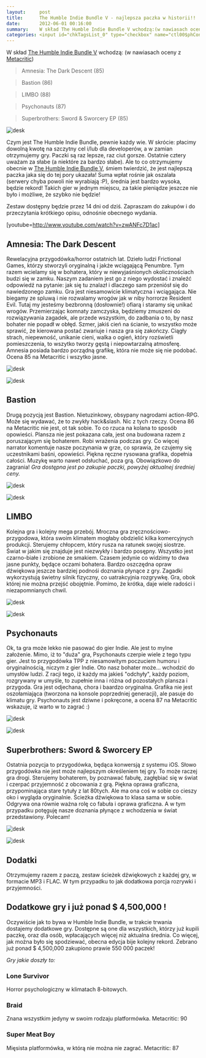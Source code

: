 ```yaml
---
layout:     post
title:      The Humble Indie Bundle V - najlepsza paczka w historii!!
date:       2012-06-01 00:16:00
summary:    W skład The Humble Indie Bundle V wchodzą:(w nawiasach oceny z Metacritic)Amnesia: The Dark Descent (85)Bastion (86)LIMBO (88)Psychonauts (87)Superbrothers: Sword & Sworcery EP (85)Czym jest The Humble Indie Bundle, pewnie każdy wie. W skrócie: płacimy dowolną kwotę na szczytny cel i/lub dla develop...
categories: <input id="chkTagsList_0" type="checkbox" name="ctl00$phContentRight$chkTagsList$chkTagsList_0" checked="checked" value="1"><label for="chkTagsList_0">windows</label> <input id="chkTagsList_1" type="checkbox" name="ctl00$phContentRight$chkTagsList$chkTagsList_1" checked="checked" value="2"><label for="chkTagsList_1">linux</label> <input id="chkTagsList_9" type="checkbox" name="ctl00$phContentRight$chkTagsList$chkTagsList_9" checked="checked" value="512"><label for="chkTagsList_9">gry</label>
---
```




W skład [The Humble Indie Bundle V](http://www.humblebundle.com/) wchodzą:
(w nawiasach oceny z [Metacritic](http://www.metacritic.com/))
<blockquote>
<p>Amnesia: The Dark Descent (85)</p>
</blockquote>
<blockquote>
<p>Bastion (86)</p>
</blockquote>
<blockquote>
<p>LIMBO (88)</p>
</blockquote>
<blockquote>
<p>Psychonauts (87)</p>
</blockquote>
<blockquote>
<p>Superbrothers: Sword & Sworcery EP (85)</p>
</blockquote>



![desk](https://raw.githubusercontent.com/djfoxer/djfoxer.github.io/master/_img/2012-6-1-_132_/g_-_608x405_-_-_33595x20120531225115_0.png)



Czym jest The Humble Indie Bundle, pewnie każdy wie. W skrócie: płacimy dowolną kwotę na szczytny cel i/lub dla developerów, a w zamian otrzymujemy gry. Paczki są raz lepsze, raz ciut gorsze. Ostatnie cztery uważam za słabe (a niektóre za bardzo słabe). Ale to co otrzymujemy obecnie w [The Humble Indie Bundle V](http://www.humblebundle.com/), śmiem twierdzić, że jest najlepszą paczka jaka się do tej pory ukazała! Suma wpłat rośnie jak oszalała (serwery chyba powoli nie wyrabiają :P), średnia jest bardzo wysoka, będzie rekord! Takich gier w jednym miejscu, za takie pieniądze jeszcze nie było i możliwe, że szybko nie będzie!


Zestaw dostępny będzie przez 14 dni od dziś. Zapraszam do zakupów i do przeczytania krótkiego opisu, odnośnie obecnego wydania.

[youtube=http://www.youtube.com/watch?v=zwANFc7D1ac]



## Amnesia: The Dark Descent



Rewelacyjna przygodówka/horror ostatnich lat. Dzieło ludzi Frictional Games, którzy stworzyli  oryginalną i jakże wciągającą Penumbre. Tym razem wcielamy się w bohatera, który w niewyjaśnionych okolicznościach budzi się w zamku. Naszym zadaniem jest go z niego wydostać i znaleźć odpowiedź na pytanie: jak się tu znalazł i dlaczego sam przeniósł się do nawiedzonego zamku. Gra jest niesamowicie klimatyczna i wciągająca. Nie biegamy ze spluwą i nie rozwalamy wrogów jak w niby horrorze Resident Evil. Tutaj my jesteśmy bezbronną (dosłownie!) ofiarą i staramy się unikać wrogów. Przemierzając komnaty zamczyska, będziemy zmuszeni do rozwiązywania zagadek, ale przede wszystkim, do zadbania o to, by nasz bohater nie popadł w obłęd. Szmer, jakiś cień na ścianie, to wszystko może sprawić, że kierowana postać zwariuje i nasza gra się zakończy. Ciągły strach, niepewność, unikanie cieni, walka o ogień, który rozświetli pomieszczenia, to wszytko tworzy gęstą i niepowtarzalną atmosferę. Amnesia posiada bardzo porządną grafikę, która nie może się nie podobać. Ocena 85 na Metacritic i wszytko jasne.



![desk](https://raw.githubusercontent.com/djfoxer/djfoxer.github.io/master/_img/2012-6-1-_132_/g_-_608x405_-_-_33595x20120531230811_0.jpg)




![desk](https://raw.githubusercontent.com/djfoxer/djfoxer.github.io/master/_img/2012-6-1-_132_/g_-_608x405_-_-_33595x20120531230816_0.jpg)





## Bastion

 

Drugą pozycją jest Bastion. Nietuzinkowy, obsypany nagrodami action-RPG. Może się wydawać, że to zwykły hack&slash. Nic z tych rzeczy. Ocena 86 na Metacritic nie jest, ot tak sobie. To co rzuca na kolana to sposób opowieści. Plansza nie jest pokazana cała, jest ona budowana razem z poruszającym się bohaterem. Robi wrażenia podczas gry. Co więcej narrator komentuje nasze poczynania w grze, co sprawia, że czujemy się uczestnikami baśni, opowieści. Piękna ręczne rysowana grafika, dopełnia całości. Muzykę warto nawet odsłuchać, poza grą. Obowiązkowo do zagrania!
 *Gra dostępna jest po zakupie paczki, powyżej aktualnej średniej ceny.* 



![desk](https://raw.githubusercontent.com/djfoxer/djfoxer.github.io/master/_img/2012-6-1-_132_/g_-_608x405_-_-_33595x20120531232847_0.jpg)




![desk](https://raw.githubusercontent.com/djfoxer/djfoxer.github.io/master/_img/2012-6-1-_132_/g_-_608x405_-_-_33595x20120531232853_0.jpg)






## LIMBO

 

Kolejna gra i kolejny mega przebój. Mroczna gra zręcznościowo-przygodowa, która swoim klimatem mogłaby obdzielić kilka komercyjnych produkcji. Sterujemy chłopcem, który rusza na ratunek swojej siostrze. Świat w jakim się znajduje jest niezwykły i bardzo posępny. Wszystko jest czarno-białe i zrobione ze smakiem. Czasem jedynie co widzimy to dwa jasne punkty, będące oczami bohatera.  Bardzo oszczędna opraw dźwiękowa jeszcze bardziej podnośi doznania płynące z gry. Zagadki wykorzystują świetny silnik fizyczny, co uatrakcyjnia rozgrywkę. Gra, obok której nie można przejść obojętnie. Pomimo, że krótka, daje wiele radości i niezapomnianych chwil.




![desk](https://raw.githubusercontent.com/djfoxer/djfoxer.github.io/master/_img/2012-6-1-_132_/g_-_608x405_-_-_33595x20120531234111_0.jpg)




![desk](https://raw.githubusercontent.com/djfoxer/djfoxer.github.io/master/_img/2012-6-1-_132_/g_-_608x405_-_-_33595x20120531234115_0.jpg)






## Psychonauts

 

Ok, ta gra może lekko nie pasować do gier Indie. Ale jest to mylne założenie. Mimo, iż to "duża" gra, Psychonauts czerpie wiele z tego typu gier. Jest to przygodówka TPP z niesamowitym poczuciem humoru i oryginalnością, niczym z gier Indie. Oto nasz bohater może... wchodzić do umysłów ludzi. Z racji tego, iż każdy ma jakieś "odchyły", każdy poziom, rozgrywany w umyśle, to zupełnie inna i różna od pozostałych plansza i przygoda. Gra jest odjechana, chora i baardzo oryginalna. Grafika nie jest oszołamiająca (tworzona na konsole poprzedniej generacji), ale pasuje do klimatu gry. Psychonauts jest dziwne i pokręcone, a ocena 87 na Metacritic wskazuje, iż warto w to zagrać :)



![desk](https://raw.githubusercontent.com/djfoxer/djfoxer.github.io/master/_img/2012-6-1-_132_/g_-_608x405_-_-_33595x20120531235308_0.jpg)




![desk](https://raw.githubusercontent.com/djfoxer/djfoxer.github.io/master/_img/2012-6-1-_132_/g_-_608x405_-_-_33595x20120531235312_0.jpg)





## Superbrothers: Sword & Sworcery EP



Ostatnia pozycja to przygodówka, będąca konwersją z systemu iOS. Słowo przygodówka nie jest może najlepszym określeniem tej gry. To może raczej gra drogi. Sterujemy bohaterem, by poznawać fabułę, zagłębiać się w świat i czerpać przyjemność z obcowania z grą. Piękna oprawa graficzna, przypominająca stare tytuły z lat 80tych. Ale ma ona coś w sobie co cieszy oko i wygląda oryginalnie. Ścieżka dźwiękowa to klasa sama w sobie. Odgrywa ona równie ważna rolę co fabuła i oprawa graficzna. A w tym przypadku potęguję nasze doznania płynące z wchodzenia w świat przedstawiony. Polecam!




![desk](https://raw.githubusercontent.com/djfoxer/djfoxer.github.io/master/_img/2012-6-1-_132_/g_-_608x405_-_-_33595x20120601000359_0.jpg)




![desk](https://raw.githubusercontent.com/djfoxer/djfoxer.github.io/master/_img/2012-6-1-_132_/g_-_608x405_-_-_33595x20120601000404_0.jpg)





## Dodatki

 

Otrzymujemy razem z paczą, zestaw ścieżek dźwiękowych z każdej gry, w formacie MP3 i FLAC. W tym przypadku to jak dodatkowa porcja rozrywki i przyjemności. 




## Dodatkowe gry i już ponad $ 4,500,000 !


Oczywiście jak to bywa w Humble Indie Bundle, w trakcie trwania dostajemy dodatkowe gry. Dostępne są one dla wszystkich, którzy już kupili paczkę, oraz dla osób, wpłacających więcej niż aktualna średnia. Co więcej, jak można było się spodziewać, obecna edycja bije kolejny rekord. Zebrano już ponad  $ 4,500,000 zakupiono prawie 550 000 paczek!

 *Gry jakie doszły to:* 



### Lone Survivor


Horror psychologiczny w klimatach 8-bitowych. 



### Braid


Znana wszystkim jedyny w swoim rodzaju platformówka. Metacritic: 90



### Super Meat Boy


Mięsista platformówka, w którą nie można nie zagrać. Metacritic: 87

